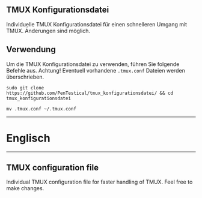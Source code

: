 ## TMUX Konfigurationsdatei

Individuelle TMUX Konfigurationsdatei für einen schnelleren Umgang mit TMUX. Änderungen sind möglich.

## Verwendung
Um die TMUX Konfigurationsdatei zu verwenden, führen Sie folgende Befehle aus. Achtung! Eventuell vorhandene ```.tmux.conf``` Dateien werden überschrieben.

```sudo git clone https://github.com/PenTestical/tmux_konfigurationsdatei/ && cd tmux_konfigurationsdatei``` 

```mv .tmux.conf ~/.tmux.conf``` 


--------------------------------------------------------------------------------------------------------
# Englisch
--------------------------------------------------------------------------------------------------------
## TMUX configuration file

Individual TMUX configuration file for faster handling of TMUX. Feel free to make changes.

